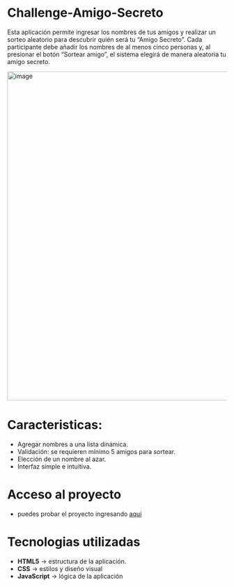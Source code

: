 # Challenge-Amigo-Secreto
Esta aplicación permite ingresar los nombres de tus amigos y realizar un sorteo aleatorio para descubrir quién será tu “Amigo Secreto”. Cada participante debe añadir los nombres de al menos cinco personas y, al presionar el botón “Sortear amigo”, el sistema elegirá de manera aleatoria tu amigo secreto.

<img width="1167" height="756" alt="image" src="https://github.com/user-attachments/assets/32cdcbbd-70f9-496b-95ac-c2391c213fc4" />


# Caracteristicas:

- Agregar nombres a una lista dinámica.
- Validación: se requieren mínimo 5 amigos para sortear.
- Elección de un nombre al azar.
- Interfaz simple e intuitiva.

# Acceso al proyecto

- puedes probar el proyecto ingresando [aquí](https://marlonvr1709.github.io/Challenge-Amigo-Secreto/)

# Tecnologias utilizadas

- **HTML5** → estructura de la aplicación.
- **CSS** → estilos y diseño visual
- **JavaScript** → lógica de la aplicación

